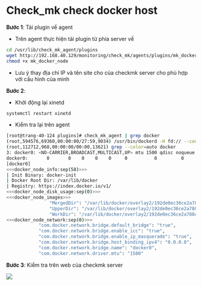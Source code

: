 # Check_mk check docker host

**Bước 1**: Tải plugin về agent

* Trên agent thực hiện tải plugin từ phía server về

```sh
cd /usr/lib/check_mk_agent/plugins
wget http://192.168.40.129/monitoring/check_mk/agents/plugins/mk_docker_node
chmod +x mk_docker_node
```
* Lưu ý thay địa chỉ IP và tên site cho của checkmk server cho phù hợp với cấu hình của mình

**Bước 2**:

* Khởi động lại xinetd

```sh
systemctl restart xinetd 
```

* Kiểm tra lại trên agent 

```sh
[root@trang-40-124 plugins]# check_mk_agent | grep docker
(root,594576,69360,00:00:00/27:59,9034) /usr/bin/dockerd -H fd:// --containerd=/run/containerd/containerd.sock
(root,112712,968,00:00:00/00:00,13621) grep --color=auto docker
3: docker0: <NO-CARRIER,BROADCAST,MULTICAST,UP> mtu 1500 qdisc noqueue state DOWN mode DEFAULT group default
docker0:       0       0    0    0    0     0          0         0        0       0    0    0    0     0       0          0
[docker0]
<<<docker_node_info:sep(58)>>>
| Init Binary: docker-init
| Docker Root Dir: /var/lib/docker
| Registry: https://index.docker.io/v1/
<<<docker_node_disk_usage:sep(0)>>>
<<<docker_node_images>>>
                "MergedDir": "/var/lib/docker/overlay2/192de0ec36ce2a788cf36d2fe23de95a4f66fed543601afe8c3297ff42aeda58/merged",
                "UpperDir": "/var/lib/docker/overlay2/192de0ec36ce2a788cf36d2fe23de95a4f66fed543601afe8c3297ff42aeda58/diff",
                "WorkDir": "/var/lib/docker/overlay2/192de0ec36ce2a788cf36d2fe23de95a4f66fed543601afe8c3297ff42aeda58/work"
<<<docker_node_network:sep(0)>>>
            "com.docker.network.bridge.default_bridge": "true",
            "com.docker.network.bridge.enable_icc": "true",
            "com.docker.network.bridge.enable_ip_masquerade": "true",
            "com.docker.network.bridge.host_binding_ipv4": "0.0.0.0",
            "com.docker.network.bridge.name": "docker0",
            "com.docker.network.driver.mtu": "1500"
```

**Bước 3**: Kiểm tra trên web của checkmk server 

<img src="../img/81.png">






